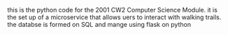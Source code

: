 this is the python code for the 2001 CW2 Computer Science Module. it is the set up of a microservice that allows uers to interact with walking trails. the databse is formed on SQL and mange using flask on python
